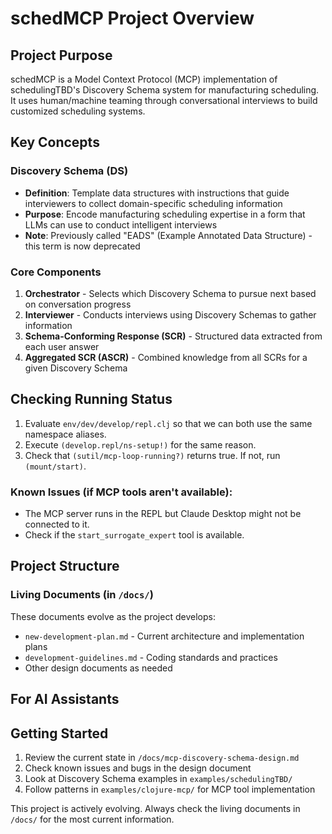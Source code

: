 # schedMCP Project Overview

## Project Purpose

schedMCP is a Model Context Protocol (MCP) implementation of schedulingTBD's Discovery Schema system for manufacturing scheduling. It uses human/machine teaming through conversational interviews to build customized scheduling systems.

## Key Concepts

### Discovery Schema (DS)
- **Definition**: Template data structures with instructions that guide interviewers to collect domain-specific scheduling information
- **Purpose**: Encode manufacturing scheduling expertise in a form that LLMs can use to conduct intelligent interviews
- **Note**: Previously called "EADS" (Example Annotated Data Structure) - this term is now deprecated

### Core Components
1. **Orchestrator** - Selects which Discovery Schema to pursue next based on conversation progress
2. **Interviewer** - Conducts interviews using Discovery Schemas to gather information
3. **Schema-Conforming Response (SCR)** - Structured data extracted from each user answer
4. **Aggregated SCR (ASCR)** - Combined knowledge from all SCRs for a given Discovery Schema

## Checking Running Status
1. Evaluate `env/dev/develop/repl.clj` so that we can both use the same namespace aliases.
2. Execute `(develop.repl/ns-setup!)` for the same reason.
3. Check that `(sutil/mcp-loop-running?)` returns true. If not, run `(mount/start)`.

### Known Issues (if MCP tools aren't available):
- The MCP server runs in the REPL but Claude Desktop might not be connected to it.
- Check if the `start_surrogate_expert` tool is available.

## Project Structure

### Living Documents (in `/docs/`)
These documents evolve as the project develops:
- `new-development-plan.md` - Current architecture and implementation plans
- `development-guidelines.md` - Coding standards and practices
- Other design documents as needed

## For AI Assistants



## Getting Started

1. Review the current state in `/docs/mcp-discovery-schema-design.md`
2. Check known issues and bugs in the design document
3. Look at Discovery Schema examples in `examples/schedulingTBD/`
4. Follow patterns in `examples/clojure-mcp/` for MCP tool implementation

This project is actively evolving. Always check the living documents in `/docs/` for the most current information.
